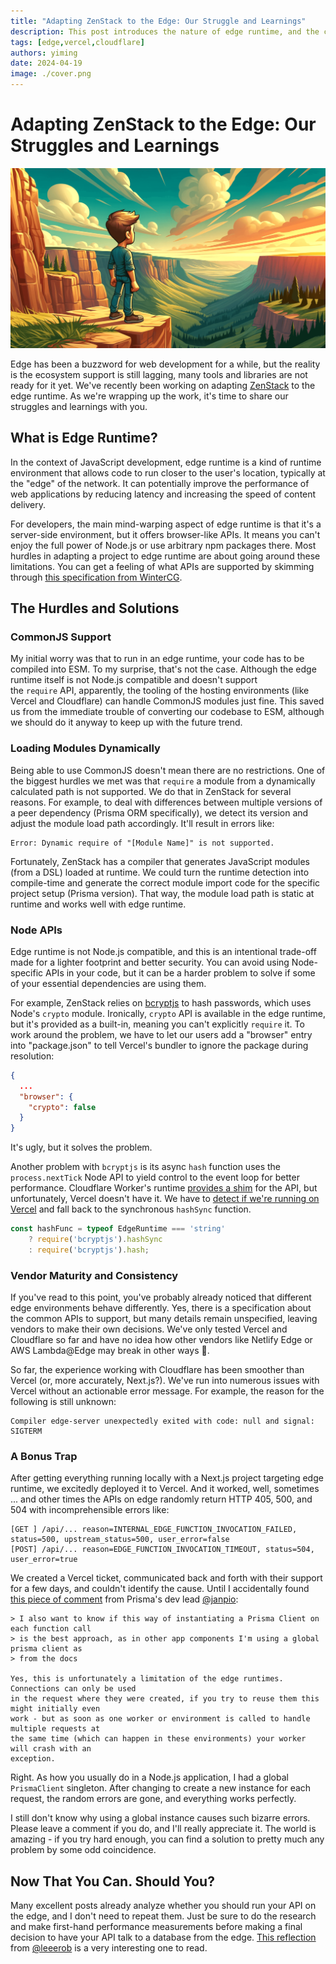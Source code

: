```yaml
---
title: "Adapting ZenStack to the Edge: Our Struggle and Learnings"
description: This post introduces the nature of edge runtime, and the common problems that you'll face when adapting a project to run on it.
tags: [edge,vercel,cloudflare]
authors: yiming
date: 2024-04-19
image: ./cover.png
---
```


# Adapting ZenStack to the Edge: Our Struggles and Learnings

![Cover Image](cover.png)

Edge has been a buzzword for web development for a while, but the reality is the ecosystem support is still lagging, many tools and libraries are not ready for it yet. We've recently been working on adapting [ZenStack](https://zenstack.dev) to the edge runtime. As we're wrapping up the work, it's time to share our struggles and learnings with you.

<!--truncate-->

## What is Edge Runtime?

In the context of JavaScript development, edge runtime is a kind of runtime environment that allows code to run closer to the user's location, typically at the "edge" of the network. It can potentially improve the performance of web applications by reducing latency and increasing the speed of content delivery.

For developers, the main mind-warping aspect of edge runtime is that it's a server-side environment, but it offers browser-like APIs. It means you can't enjoy the full power of Node.js or use arbitrary npm packages there. Most hurdles in adapting a project to edge runtime are about going around these limitations. You can get a feeling of what APIs are supported by skimming through [this specification from WinterCG](https://common-min-api.proposal.wintercg.org/). 

## The Hurdles and Solutions

### CommonJS Support

My initial worry was that to run in an edge runtime, your code has to be compiled into ESM. To my surprise, that's not the case. Although the edge runtime itself is not Node.js compatible and doesn't support the `require` API, apparently, the tooling of the hosting environments (like Vercel and Cloudflare) can handle CommonJS modules just fine. This saved us from the immediate trouble of converting our codebase to ESM, although we should do it anyway to keep up with the future trend.

### Loading Modules Dynamically

Being able to use CommonJS doesn't mean there are no restrictions. One of the biggest hurdles we met was that `require` a module from a dynamically calculated path is not supported. We do that in ZenStack for several reasons. For example, to deal with differences between multiple versions of a peer dependency (Prisma ORM specifically), we detect its version and adjust the module load path accordingly. It'll result in errors like:

```plaintext
Error: Dynamic require of "[Module Name]" is not supported.
```

Fortunately, ZenStack has a compiler that generates JavaScript modules (from a DSL) loaded at runtime. We could turn the runtime detection into compile-time and generate the correct module import code for the specific project setup (Prisma version). That way, the module load path is static at runtime and works well with edge runtime.

### Node APIs

Edge runtime is not Node.js compatible, and this is an intentional trade-off made for a lighter footprint and better security. You can avoid using Node-specific APIs in your code, but it can be a harder problem to solve if some of your essential dependencies are using them.

For example, ZenStack relies on [bcryptjs](https://github.com/dcodeIO/bcrypt.js) to hash passwords, which uses Node's `crypto` module. Ironically, `crypto` API is available in the edge runtime, but it's provided as a built-in, meaning you can't explicitly `require` it. To work around the problem, we have to let our users add a "browser" entry into "package.json" to tell Vercel's bundler to ignore the package during resolution:

```json
{
  ...
  "browser": {
    "crypto": false
  }
}
```

It's ugly, but it solves the problem.

Another problem with `bcryptjs` is its async `hash` function uses the `process.nextTick` Node API to yield control to the event loop for better performance. Cloudflare Worker's runtime [provides a shim](https://developers.cloudflare.com/workers/runtime-apis/nodejs/process/) for the API, but unfortunately, Vercel doesn't have it. We have to [detect if we're running on Vercel](https://edge-runtime.vercel.app/features/available-apis#addressing-the-runtime) and fall back to the synchronous `hashSync` function.

```ts
const hashFunc = typeof EdgeRuntime === 'string' 
    ? require('bcryptjs').hashSync 
    : require('bcryptjs').hash;
```

### Vendor Maturity and Consistency

If you've read to this point, you've probably already noticed that different edge environments behave differently. Yes, there is a specification about the common APIs to support, but many details remain unspecified, leaving vendors to make their own decisions. We've only tested Vercel and Cloudflare so far and have no idea how other vendors like Netlify Edge or AWS Lambda@Edge may break in other ways 🤔.

So far, the experience working with Cloudflare has been smoother than Vercel (or, more accurately, Next.js?). We've run into numerous issues with Vercel without an actionable error message. For example, the reason for the following is still unknown:

```plaintext
Compiler edge-server unexpectedly exited with code: null and signal: SIGTERM
```

### A Bonus Trap

After getting everything running locally with a Next.js project targeting edge runtime, we excitedly deployed it to Vercel. And it worked, well, sometimes ... and other times the APIs on edge randomly return HTTP 405, 500, and 504 with incomprehensible errors like: 

```plaintext
[GET ] /api/... reason=INTERNAL_EDGE_FUNCTION_INVOCATION_FAILED, status=500, upstream_status=500, user_error=false
[POST] /api/... reason=EDGE_FUNCTION_INVOCATION_TIMEOUT, status=504, user_error=true
```

We created a Vercel ticket, communicated back and forth with their support for a few days, and couldn't identify the cause. Until I accidentally found [this piece of comment](https://github.com/prisma/prisma/issues/20566#issuecomment-2021594203) from Prisma's dev lead [@janpio](https://github.com/janpio):

```
> I also want to know if this way of instantiating a Prisma Client on each function call
> is the best approach, as in other app components I'm using a global prisma client as 
> from the docs

Yes, this is unfortunately a limitation of the edge runtimes. Connections can only be used
in the request where they were created, if you try to reuse them this might initially even
work - but as soon as one worker or environment is called to handle multiple requests at
the same time (which can happen in these environments) your worker will crash with an
exception.
```

Right. As how you usually do in a Node.js application, I had a global `PrismaClient` singleton. After changing to create a new instance for each request, the random errors are gone, and everything works perfectly. 

I still don't know why using a global instance causes such bizarre errors. Please leave a comment if you do, and I'll really appreciate it. The world is amazing - if you try hard enough, you can find a solution to pretty much any problem by some odd coincidence.

## Now That You Can. Should You?

Many excellent posts already analyze whether you should run your API on the edge, and I don't need to repeat them. Just be sure to do the research and make first-hand performance measurements before making a final decision to have your API talk to a database from the edge. [This reflection](https://twitter.com/leeerob/status/1780705942734331983) from [@leeerob](https://twitter.com/leeerob) is a very interesting one to read.
